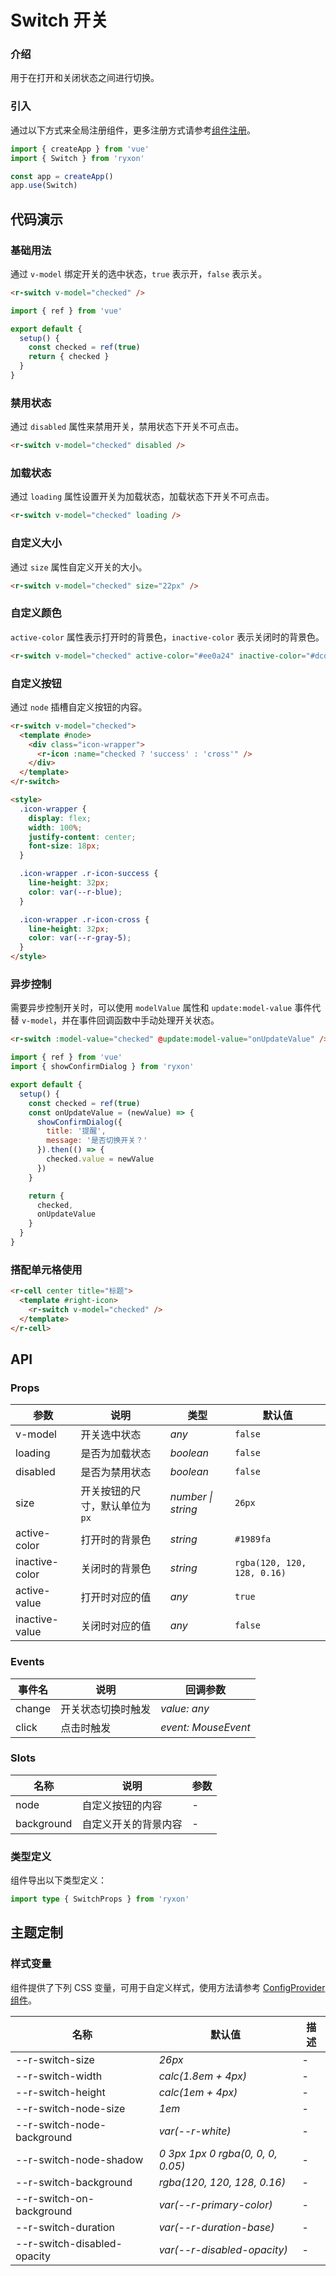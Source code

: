 # Switch 开关

### 介绍

用于在打开和关闭状态之间进行切换。

### 引入

通过以下方式来全局注册组件，更多注册方式请参考[组件注册](#/zh-CN/advanced-usage#zu-jian-zhu-ce)。

```js
import { createApp } from 'vue'
import { Switch } from 'ryxon'

const app = createApp()
app.use(Switch)
```

## 代码演示

### 基础用法

通过 `v-model` 绑定开关的选中状态，`true` 表示开，`false` 表示关。

```html
<r-switch v-model="checked" />
```

```js
import { ref } from 'vue'

export default {
  setup() {
    const checked = ref(true)
    return { checked }
  }
}
```

### 禁用状态

通过 `disabled` 属性来禁用开关，禁用状态下开关不可点击。

```html
<r-switch v-model="checked" disabled />
```

### 加载状态

通过 `loading` 属性设置开关为加载状态，加载状态下开关不可点击。

```html
<r-switch v-model="checked" loading />
```

### 自定义大小

通过 `size` 属性自定义开关的大小。

```html
<r-switch v-model="checked" size="22px" />
```

### 自定义颜色

`active-color` 属性表示打开时的背景色，`inactive-color` 表示关闭时的背景色。

```html
<r-switch v-model="checked" active-color="#ee0a24" inactive-color="#dcdee0" />
```

### 自定义按钮

通过 `node` 插槽自定义按钮的内容。

```html
<r-switch v-model="checked">
  <template #node>
    <div class="icon-wrapper">
      <r-icon :name="checked ? 'success' : 'cross'" />
    </div>
  </template>
</r-switch>

<style>
  .icon-wrapper {
    display: flex;
    width: 100%;
    justify-content: center;
    font-size: 18px;
  }

  .icon-wrapper .r-icon-success {
    line-height: 32px;
    color: var(--r-blue);
  }

  .icon-wrapper .r-icon-cross {
    line-height: 32px;
    color: var(--r-gray-5);
  }
</style>
```

### 异步控制

需要异步控制开关时，可以使用 `modelValue` 属性和 `update:model-value` 事件代替 `v-model`，并在事件回调函数中手动处理开关状态。

```html
<r-switch :model-value="checked" @update:model-value="onUpdateValue" />
```

```js
import { ref } from 'vue'
import { showConfirmDialog } from 'ryxon'

export default {
  setup() {
    const checked = ref(true)
    const onUpdateValue = (newValue) => {
      showConfirmDialog({
        title: '提醒',
        message: '是否切换开关？'
      }).then(() => {
        checked.value = newValue
      })
    }

    return {
      checked,
      onUpdateValue
    }
  }
}
```

### 搭配单元格使用

```html
<r-cell center title="标题">
  <template #right-icon>
    <r-switch v-model="checked" />
  </template>
</r-cell>
```

## API

### Props

| 参数 | 说明 | 类型 | 默认值 |
| --- | --- | --- | --- |
| v-model | 开关选中状态 | _any_ | `false` |
| loading | 是否为加载状态 | _boolean_ | `false` |
| disabled | 是否为禁用状态 | _boolean_ | `false` |
| size | 开关按钮的尺寸，默认单位为 `px` | _number \| string_ | `26px` |
| active-color | 打开时的背景色 | _string_ | `#1989fa` |
| inactive-color | 关闭时的背景色 | _string_ | `rgba(120, 120, 128, 0.16)` |
| active-value | 打开时对应的值 | _any_ | `true` |
| inactive-value | 关闭时对应的值 | _any_ | `false` |

### Events

| 事件名 | 说明               | 回调参数            |
| ------ | ------------------ | ------------------- |
| change | 开关状态切换时触发 | _value: any_        |
| click  | 点击时触发         | _event: MouseEvent_ |

### Slots

| 名称       | 说明                 | 参数 |
| ---------- | -------------------- | ---- |
| node       | 自定义按钮的内容     | -    |
| background | 自定义开关的背景内容 | -    |

### 类型定义

组件导出以下类型定义：

```ts
import type { SwitchProps } from 'ryxon'
```

## 主题定制

### 样式变量

组件提供了下列 CSS 变量，可用于自定义样式，使用方法请参考 [ConfigProvider 组件](/zh/component/config-provider.html)。

| 名称                        | 默认值                            | 描述 |
| --------------------------- | --------------------------------- | ---- |
| --r-switch-size             | _26px_                            | -    |
| --r-switch-width            | _calc(1.8em + 4px)_               | -    |
| --r-switch-height           | _calc(1em + 4px)_                 | -    |
| --r-switch-node-size        | _1em_                             | -    |
| --r-switch-node-background  | _var(--r-white)_                  | -    |
| --r-switch-node-shadow      | _0 3px 1px 0 rgba(0, 0, 0, 0.05)_ | -    |
| --r-switch-background       | _rgba(120, 120, 128, 0.16)_       | -    |
| --r-switch-on-background    | _var(--r-primary-color)_          | -    |
| --r-switch-duration         | _var(--r-duration-base)_          | -    |
| --r-switch-disabled-opacity | _var(--r-disabled-opacity)_       | -    |
